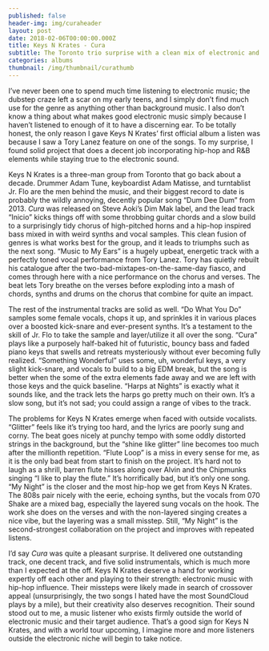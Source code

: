 ```yaml
---
published: false
header-img: img/curaheader
layout: post
date: 2018-02-06T00:00:00.000Z
title: Keys N Krates - Cura
subtitle: The Toronto trio surprise with a clean mix of electronic and hip-hop
categories: albums
thumbnail: /img/thumbnail/curathumb
---
```

<p>I&rsquo;ve never been one to spend much time listening to electronic music; the dubstep craze left a scar on my early teens, and I simply don&rsquo;t find much use for the genre as anything other than background music. I also don&rsquo;t know a thing about what makes good electronic music simply because I haven&rsquo;t listened to enough of it to have a discerning ear. To be totally honest, the only reason I gave Keys N Krates&rsquo; first official album a listen was because I saw a Tory Lanez feature on one of the songs. To my surprise, I found solid project that does a decent job incorporating hip-hop and R&amp;B elements while staying true to the electronic sound.</p>
<p>Keys N Krates is a three-man group from Toronto that go back about a decade. Drummer Adam Tune, keyboardist Adam Matisse, and turntablist Jr. Flo are the men behind the music, and their biggest record to date is probably the wildly annoying, decently popular song &ldquo;Dum Dee Dum&rdquo; from 2013. <em>Cura </em>was released on Steve Aoki&rsquo;s Dim Mak label, and the lead track &ldquo;Inicio&rdquo; kicks things off with some throbbing guitar chords and a slow build to a surprisingly tidy chorus of high-pitched horns and a hip-hop inspired bass mixed in with weird synths and vocal samples. This clean fusion of genres is what works best for the group, and it leads to triumphs such as the next song. &ldquo;Music to My Ears&rdquo; is a hugely upbeat, energetic track with a perfectly toned vocal performance from Tory Lanez. Tory has quietly rebuilt his catalogue after the two-bad-mixtapes-on-the-same-day fiasco, and comes through here with a nice performance on the chorus and verses. The beat lets Tory breathe on the verses before exploding into a mash of chords, synths and drums on the chorus that combine for quite an impact.</p>
<p>The rest of the instrumental tracks are solid as well. &ldquo;Do What You Do&rdquo; samples some female vocals, chops it up, and sprinkles it in various places over a boosted kick-snare and ever-present synths. It&rsquo;s a testament to the skill of Jr. Flo to take the sample and layer/utilize it all over the song. &ldquo;Cura&rdquo; plays like a purposely half-baked hit of futuristic, bouncy bass and faded piano keys that swells and retreats mysteriously without ever becoming fully realized. &ldquo;Something Wonderful&rdquo; uses some, uh, wonderful keys, a very slight kick-snare, and vocals to build to a big EDM break, but the song is better when the some of the extra elements fade away and we are left with those keys and the quick baseline. &ldquo;Harps at Nights&rdquo; is exactly what it sounds like, and the track lets the harps go pretty much on their own. It&rsquo;s a slow song, but it&rsquo;s not sad; you could assign a range of vibes to the track.</p>
<p>The problems for Keys N Krates emerge when faced with outside vocalists. &ldquo;Glitter&rdquo; feels like it&rsquo;s trying too hard, and the lyrics are poorly sung and corny. The beat goes nicely at punchy tempo with some oddly distorted strings in the background, but the &ldquo;shine like glitter&rdquo; line becomes too much after the millionth repetition. &ldquo;Flute Loop&rdquo; is a miss in every sense for me, as it is the only bad beat from start to finish on the project. It&rsquo;s hard not to laugh as a shrill, barren flute hisses along over Alvin and the Chipmunks singing &ldquo;I like to play the flute.&rdquo; It&rsquo;s horrifically bad, but it&rsquo;s only one song. &ldquo;My Night&rdquo; is the closer and the most hip-hop we get from Keys N Krates. The 808s pair nicely with the eerie, echoing synths, but the vocals from 070 Shake are a mixed bag, especially the layered sung vocals on the hook. The work she does on the verses and with the non-layered singing creates a nice vibe, but the layering was a small misstep. Still, &ldquo;My Night&rdquo; is the second-strongest collaboration on the project and improves with repeated listens.</p>
<p>I&rsquo;d say <em>Cura </em>was quite a pleasant surprise. It delivered one outstanding track, one decent track, and five solid instrumentals, which is much more than I expected at the off. Keys N Krates deserve a hand for working expertly off each other and playing to their strength: electronic music with hip-hop influence. Their missteps were likely made in search of crossover appeal (unsurprisingly, the two songs I hated have the most SoundCloud plays by a mile), but their creativity also deserves recognition. Their sound stood out to me, a music listener who exists firmly outside the world of electronic music and their target audience. That&rsquo;s a good sign for Keys N Krates, and with a world tour upcoming, I imagine more and more listeners outside the electronic niche will begin to take notice.</p>